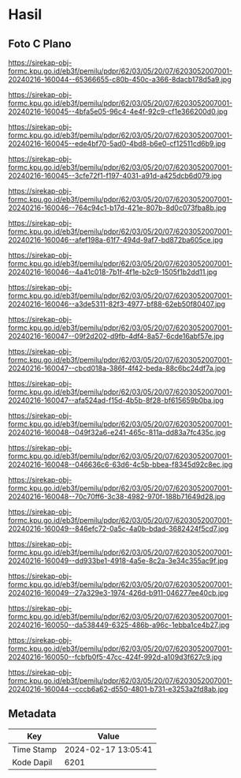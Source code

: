 # Hasil

## Foto C Plano

https://sirekap-obj-formc.kpu.go.id/eb3f/pemilu/pdpr/62/03/05/20/07/6203052007001-20240216-160044--65366655-c80b-450c-a366-8dacb178d5a9.jpg

https://sirekap-obj-formc.kpu.go.id/eb3f/pemilu/pdpr/62/03/05/20/07/6203052007001-20240216-160045--4bfa5e05-96c4-4e4f-92c9-cf1e366200d0.jpg

https://sirekap-obj-formc.kpu.go.id/eb3f/pemilu/pdpr/62/03/05/20/07/6203052007001-20240216-160045--ede4bf70-5ad0-4bd8-b6e0-cf12511cd6b9.jpg

https://sirekap-obj-formc.kpu.go.id/eb3f/pemilu/pdpr/62/03/05/20/07/6203052007001-20240216-160045--3cfe72f1-f197-4031-a91d-a425dcb6d079.jpg

https://sirekap-obj-formc.kpu.go.id/eb3f/pemilu/pdpr/62/03/05/20/07/6203052007001-20240216-160046--764c94c1-b17d-421e-807b-8d0c073fba8b.jpg

https://sirekap-obj-formc.kpu.go.id/eb3f/pemilu/pdpr/62/03/05/20/07/6203052007001-20240216-160046--afef198a-61f7-494d-9af7-bd872ba605ce.jpg

https://sirekap-obj-formc.kpu.go.id/eb3f/pemilu/pdpr/62/03/05/20/07/6203052007001-20240216-160046--4a41c018-7b1f-4f1e-b2c9-1505f1b2dd11.jpg

https://sirekap-obj-formc.kpu.go.id/eb3f/pemilu/pdpr/62/03/05/20/07/6203052007001-20240216-160046--a3de5311-82f3-4977-bf88-62eb50f80407.jpg

https://sirekap-obj-formc.kpu.go.id/eb3f/pemilu/pdpr/62/03/05/20/07/6203052007001-20240216-160047--09f2d202-d9fb-4df4-8a57-6cde16abf57e.jpg

https://sirekap-obj-formc.kpu.go.id/eb3f/pemilu/pdpr/62/03/05/20/07/6203052007001-20240216-160047--cbcd018a-386f-4f42-beda-88c6bc24df7a.jpg

https://sirekap-obj-formc.kpu.go.id/eb3f/pemilu/pdpr/62/03/05/20/07/6203052007001-20240216-160047--afa524ad-f15d-4b5b-8f28-bf615659b0ba.jpg

https://sirekap-obj-formc.kpu.go.id/eb3f/pemilu/pdpr/62/03/05/20/07/6203052007001-20240216-160048--049f32a6-e241-465c-811a-dd83a7fc435c.jpg

https://sirekap-obj-formc.kpu.go.id/eb3f/pemilu/pdpr/62/03/05/20/07/6203052007001-20240216-160048--046636c6-63d6-4c5b-bbea-f8345d92c8ec.jpg

https://sirekap-obj-formc.kpu.go.id/eb3f/pemilu/pdpr/62/03/05/20/07/6203052007001-20240216-160048--70c70ff6-3c38-4982-970f-188b71649d28.jpg

https://sirekap-obj-formc.kpu.go.id/eb3f/pemilu/pdpr/62/03/05/20/07/6203052007001-20240216-160049--846efc72-0a5c-4a0b-bdad-3682424f5cd7.jpg

https://sirekap-obj-formc.kpu.go.id/eb3f/pemilu/pdpr/62/03/05/20/07/6203052007001-20240216-160049--dd933be1-4918-4a5e-8c2a-3e34c355ac9f.jpg

https://sirekap-obj-formc.kpu.go.id/eb3f/pemilu/pdpr/62/03/05/20/07/6203052007001-20240216-160049--27a329e3-1974-426d-b911-046277ee40cb.jpg

https://sirekap-obj-formc.kpu.go.id/eb3f/pemilu/pdpr/62/03/05/20/07/6203052007001-20240216-160050--da538449-6325-486b-a96c-1ebba1ce4b27.jpg

https://sirekap-obj-formc.kpu.go.id/eb3f/pemilu/pdpr/62/03/05/20/07/6203052007001-20240216-160050--fcbfb0f5-47cc-424f-992d-a109d3f627c9.jpg

https://sirekap-obj-formc.kpu.go.id/eb3f/pemilu/pdpr/62/03/05/20/07/6203052007001-20240216-160044--cccb6a62-d550-4801-b731-e3253a2fd8ab.jpg


## Metadata

| Key        | Value               |
| ---------- | ------------------- |
| Time Stamp | 2024-02-17 13:05:41 |
| Kode Dapil | 6201                |



